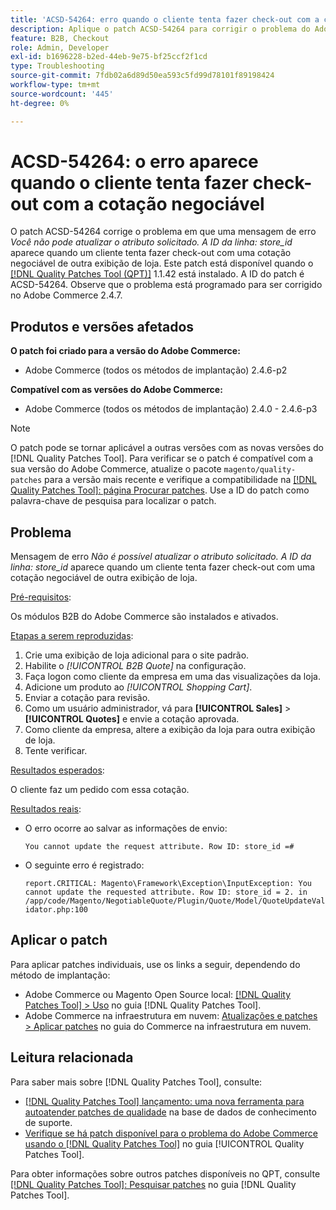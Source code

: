 ```yaml
---
title: 'ACSD-54264: erro quando o cliente tenta fazer check-out com a cotação negociável'
description: Aplique o patch ACSD-54264 para corrigir o problema do Adobe Commerce em que uma mensagem de erro "Você não pode atualizar o atributo solicitado. A linha ID:store_id" aparece quando um cliente tenta fazer check-out com uma cotação negociável de outra visualização de loja.
feature: B2B, Checkout
role: Admin, Developer
exl-id: b1696228-b2ed-44eb-9e75-bf25ccf2f1cd
type: Troubleshooting
source-git-commit: 7fdb02a6d89d50ea593c5fd99d78101f89198424
workflow-type: tm+mt
source-wordcount: '445'
ht-degree: 0%

---
```


# ACSD-54264: o erro aparece quando o cliente tenta fazer check-out com a cotação negociável

O patch ACSD-54264 corrige o problema em que uma mensagem de erro *Você não pode atualizar o atributo solicitado. A ID da linha: store_id* aparece quando um cliente tenta fazer check-out com uma cotação negociável de outra exibição de loja. Este patch está disponível quando o [[!DNL Quality Patches Tool (QPT)]](https://experienceleague.adobe.com/en/docs/commerce-operations/tools/quality-patches-tool/quality-patches-tool-to-self-serve-quality-patches) 1.1.42 está instalado. A ID do patch é ACSD-54264. Observe que o problema está programado para ser corrigido no Adobe Commerce 2.4.7.

## Produtos e versões afetados

**O patch foi criado para a versão do Adobe Commerce:**

* Adobe Commerce (todos os métodos de implantação) 2.4.6-p2

**Compatível com as versões do Adobe Commerce:**

* Adobe Commerce (todos os métodos de implantação) 2.4.0 - 2.4.6-p3

>[!NOTE]
>
>O patch pode se tornar aplicável a outras versões com as novas versões do [!DNL Quality Patches Tool]. Para verificar se o patch é compatível com a sua versão do Adobe Commerce, atualize o pacote `magento/quality-patches` para a versão mais recente e verifique a compatibilidade na [[!DNL Quality Patches Tool]: página Procurar patches](https://experienceleague.adobe.com/tools/commerce-quality-patches/index.html). Use a ID do patch como palavra-chave de pesquisa para localizar o patch.

## Problema

Mensagem de erro *Não é possível atualizar o atributo solicitado. A ID da linha: store_id* aparece quando um cliente tenta fazer check-out com uma cotação negociável de outra exibição de loja.

<u>Pré-requisitos</u>:

Os módulos B2B do Adobe Commerce são instalados e ativados.

<u>Etapas a serem reproduzidas</u>:

1. Crie uma exibição de loja adicional para o site padrão.
1. Habilite o *[!UICONTROL B2B Quote]* na configuração.
1. Faça logon como cliente da empresa em uma das visualizações da loja.
1. Adicione um produto ao *[!UICONTROL Shopping Cart]*.
1. Enviar a cotação para revisão.
1. Como um usuário administrador, vá para **[!UICONTROL Sales]** > **[!UICONTROL Quotes]** e envie a cotação aprovada.
1. Como cliente da empresa, altere a exibição da loja para outra exibição de loja.
1. Tente verificar.

<u>Resultados esperados</u>:

O cliente faz um pedido com essa cotação.

<u>Resultados reais</u>:

* O erro ocorre ao salvar as informações de envio:

  `You cannot update the request attribute. Row ID: store_id =#`

* O seguinte erro é registrado:

  `report.CRITICAL: Magento\Framework\Exception\InputException: You cannot update the requested attribute. Row ID: store_id = 2. in /app/code/Magento/NegotiableQuote/Plugin/Quote/Model/QuoteUpdateValidator.php:100`

## Aplicar o patch

Para aplicar patches individuais, use os links a seguir, dependendo do método de implantação:

* Adobe Commerce ou Magento Open Source local: [[!DNL Quality Patches Tool] > Uso](/help/tools/quality-patches-tool/usage.md) no guia [!DNL Quality Patches Tool].
* Adobe Commerce na infraestrutura em nuvem: [Atualizações e patches > Aplicar patches](https://experienceleague.adobe.com/docs/commerce-cloud-service/user-guide/develop/upgrade/apply-patches.html) no guia do Commerce na infraestrutura em nuvem.

## Leitura relacionada

Para saber mais sobre [!DNL Quality Patches Tool], consulte:

* [[!DNL Quality Patches Tool] lançamento: uma nova ferramenta para autoatender patches de qualidade](https://experienceleague.adobe.com/en/docs/commerce-operations/tools/quality-patches-tool/quality-patches-tool-to-self-serve-quality-patches) na base de dados de conhecimento de suporte.
* [Verifique se há patch disponível para o problema do Adobe Commerce usando o  [!DNL Quality Patches Tool]](/help/tools/quality-patches-tool/patches-available-in-qpt/check-patch-for-magento-issue-with-magento-quality-patches.md) no guia [!UICONTROL Quality Patches Tool].


Para obter informações sobre outros patches disponíveis no QPT, consulte [[!DNL Quality Patches Tool]: Pesquisar patches](https://experienceleague.adobe.com/tools/commerce-quality-patches/index.html) no guia [!DNL Quality Patches Tool].
